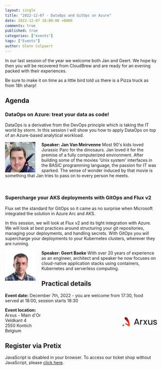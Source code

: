 ```yaml
---
layout: single
title: "2022-12-07 - DataOps and GitOps on Azure"
date: 2022-12-07 18:00:00 +0000
comments: true
published: true
categories: ["events"]
tags: ["Events"]
author: Glenn Colpaert
---
```


In our last session of the year we welcome both Jan and Geert. We hope by then you will be recovered from CloudBrew and are ready for an evening packed with their experiences.

Be sure to make it on time as a little bird told us there is a Pizza truck as from 18h sharp!

## Agenda

### DataOps on Azure: treat your data as code!

DataOps is a derivative from the DevOps principle which is taking the IT world by storm. In this session I will show you how to apply DataOps on top of an Azure-based analytical workload.

<img src="/assets/media/speakers/jan-van-meirvenne.png" alt="Jan Van Meirvenne" align="left" height="100" width="100" style="margin-right: 20px;">**Speaker: Jan Van Meirvenne** Most 90's kids loved Jurassic Parc for the dinosaurs. Jan loved it for the premise of a fully computerized environment. After building some of the movies 'Unix system' interfaces in the BASIC programming language, the passion for IT was sparked. The sense of wonder induced by that movie is something that Jan tries to pass on to every person he meets.

<br />

### Supercharge your AKS deployments with GitOps and Flux v2

Flux set the standard for GitOps so it came as no surprise when Microsoft integrated the solution in Azure Arc and AKS.

In this session, we will look at Flux v2 and its tight integration with Azure. We will look at best practices around structuring your git repositories, managing your deployments, and handling secrets. With GitOps you will supercharge your deployments to your Kubernetes clusters, wherever they are running.

<img src="/assets/media/speakers/geert-baeke.png" alt="Geert Baeke" align="left" height="100" width="100" style="margin-right: 20px;">**Speaker: Geert Baeke** With over 20 years of experience as an engineer, architect and speaker he now focuses on cloud-native application stacks using containers, Kubernetes and serverless computing.

## Practical details

**Event date:** December 7th, 2022 - you are welcome from 17:30, food served at 18:00, session starts 18:30

**Event location:**<br />
<img width="120" height="60" align="right" alt="" src="/assets/media/sponsors/logo-arxus-noslogan.png">Arxus - Main d'Or<br />
Veldkant 4<br />
2550 Kontich <br />
Belgium

## Register via Pretix

<link rel="stylesheet" type="text/css" href="https://pretix.eu/azug/20221207/widget/v1.css">
<script type="text/javascript" src="https://pretix.eu/widget/v1.en.js" async></script>
<pretix-widget event="https://pretix.eu/azug/20221207/"></pretix-widget>
<noscript>
   <div class="pretix-widget">
        <div class="pretix-widget-info-message">
            JavaScript is disabled in your browser. To access our ticket shop without JavaScript, please <a target="_blank" rel="noopener" href="https://pretix.eu/azug/20221207/">click here</a>.
        </div>
    </div>
</noscript>
